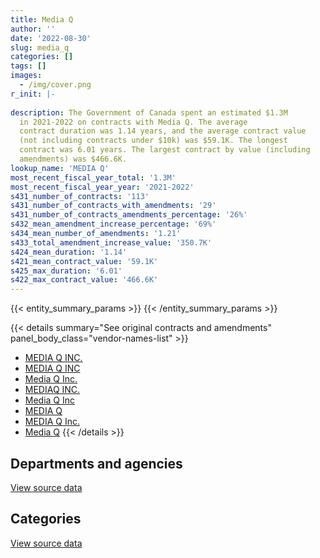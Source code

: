 ```yaml
---
title: Media Q
author: ''
date: '2022-08-30'
slug: media_q
categories: []
tags: []
images:
  - /img/cover.png
r_init: |-
  
description: The Government of Canada spent an estimated $1.3M
  in 2021-2022 on contracts with Media Q. The average
  contract duration was 1.14 years, and the average contract value
  (not including contracts under $10k) was $59.1K. The longest
  contract was 6.01 years. The largest contract by value (including
  amendments) was $466.6K.
lookup_name: 'MEDIA Q'
most_recent_fiscal_year_total: '1.3M'
most_recent_fiscal_year_year: '2021-2022'
s431_number_of_contracts: '113'
s431_number_of_contracts_with_amendments: '29'
s431_number_of_contracts_amendments_percentage: '26%'
s432_mean_amendment_increase_percentage: '69%'
s434_mean_number_of_amendments: '1.21'
s433_total_amendment_increase_value: '350.7K'
s424_mean_duration: '1.14'
s421_mean_contract_value: '59.1K'
s425_max_duration: '6.01'
s422_max_contract_value: '466.6K'
---
```


<script src="/rmarkdown-libs/htmlwidgets/htmlwidgets.js"></script>
<link href="/rmarkdown-libs/datatables-css/datatables-crosstalk.css" rel="stylesheet" />
<script src="/rmarkdown-libs/datatables-binding/datatables.js"></script>
<script src="/rmarkdown-libs/jquery/jquery-3.6.0.min.js"></script>
<link href="/rmarkdown-libs/dt-core-bootstrap/css/dataTables.bootstrap.min.css" rel="stylesheet" />
<link href="/rmarkdown-libs/dt-core-bootstrap/css/dataTables.bootstrap.extra.css" rel="stylesheet" />
<script src="/rmarkdown-libs/dt-core-bootstrap/js/jquery.dataTables.min.js"></script>
<script src="/rmarkdown-libs/dt-core-bootstrap/js/dataTables.bootstrap.min.js"></script>
<link href="/rmarkdown-libs/crosstalk/css/crosstalk.min.css" rel="stylesheet" />
<script src="/rmarkdown-libs/crosstalk/js/crosstalk.min.js"></script>
<script src="/rmarkdown-libs/htmlwidgets/htmlwidgets.js"></script>
<link href="/rmarkdown-libs/datatables-css/datatables-crosstalk.css" rel="stylesheet" />
<script src="/rmarkdown-libs/datatables-binding/datatables.js"></script>
<script src="/rmarkdown-libs/jquery/jquery-3.6.0.min.js"></script>
<link href="/rmarkdown-libs/dt-core-bootstrap/css/dataTables.bootstrap.min.css" rel="stylesheet" />
<link href="/rmarkdown-libs/dt-core-bootstrap/css/dataTables.bootstrap.extra.css" rel="stylesheet" />
<script src="/rmarkdown-libs/dt-core-bootstrap/js/jquery.dataTables.min.js"></script>
<script src="/rmarkdown-libs/dt-core-bootstrap/js/dataTables.bootstrap.min.js"></script>
<link href="/rmarkdown-libs/crosstalk/css/crosstalk.min.css" rel="stylesheet" />
<script src="/rmarkdown-libs/crosstalk/js/crosstalk.min.js"></script>

{{< entity_summary_params >}}
{{< /entity_summary_params >}}

{{< details summary="See original contracts and amendments" panel_body_class="vendor-names-list" >}}
- [MEDIA Q INC.](https://search.open.canada.ca/en/ct/?sort=contract_value_f%20desc&page=1&search_text=%22MEDIA%20Q%20INC.%22)
- [MEDIA Q INC](https://search.open.canada.ca/en/ct/?sort=contract_value_f%20desc&page=1&search_text=%22MEDIA%20Q%20INC%22)
- [Media Q Inc.](https://search.open.canada.ca/en/ct/?sort=contract_value_f%20desc&page=1&search_text=%22Media%20Q%20Inc.%22)
- [MEDIAQ INC.](https://search.open.canada.ca/en/ct/?sort=contract_value_f%20desc&page=1&search_text=%22MEDIAQ%20INC.%22)
- [Media Q Inc](https://search.open.canada.ca/en/ct/?sort=contract_value_f%20desc&page=1&search_text=%22Media%20Q%20Inc%22)
- [MEDIA Q](https://search.open.canada.ca/en/ct/?sort=contract_value_f%20desc&page=1&search_text=%22MEDIA%20Q%22)
- [MEDIA Q Inc.](https://search.open.canada.ca/en/ct/?sort=contract_value_f%20desc&page=1&search_text=%22MEDIA%20Q%20Inc.%22)
- [Media Q](https://search.open.canada.ca/en/ct/?sort=contract_value_f%20desc&page=1&search_text=%22Media%20Q%22)
{{< /details >}}

## Departments and agencies

<div id="htmlwidget-1" style="width:100%;height:auto;" class="datatables html-widget"></div>
<script type="application/json" data-for="htmlwidget-1">{"x":{"style":"bootstrap","filter":"none","vertical":false,"data":[["<a href=\"/departments/aandc-aadnc/\">Crown-Indigenous Relations and Northern Affairs Canada<\/a>","<a href=\"/departments/cic/\">Immigration, Refugees and Citizenship Canada<\/a>","<a href=\"/departments/cra-arc/\">Canada Revenue Agency<\/a>","<a href=\"/departments/csa-asc/\">Canadian Space Agency<\/a>","<a href=\"/departments/dfatd-maecd/\">Global Affairs Canada<\/a>","<a href=\"/departments/dnd-mdn/\">National Defence<\/a>","<a href=\"/departments/ec/\">Environment and Climate Change Canada<\/a>","<a href=\"/departments/elections/\">Elections Canada<\/a>","<a href=\"/departments/esdc-edsc/\">Employment and Social Development Canada<\/a>","<a href=\"/departments/fin/\">Department of Finance Canada<\/a>","<a href=\"/departments/hc-sc/\">Health Canada<\/a>","<a href=\"/departments/ic/\">Innovation, Science and Economic Development Canada<\/a>","<a href=\"/departments/infc/\">Infrastructure Canada<\/a>","<a href=\"/departments/isc-sac/\">Indigenous Services Canada<\/a>","<a href=\"/departments/nrcan-rncan/\">Natural Resources Canada<\/a>","<a href=\"/departments/osfi-bsif/\">Office of the Superintendent of Financial Institutions Canada<\/a>","<a href=\"/departments/pch/\">Canadian Heritage<\/a>","<a href=\"/departments/pco-bcp/\">Privy Council Office<\/a>","<a href=\"/departments/ps-sp/\">Public Safety Canada<\/a>","<a href=\"/departments/pwgsc-tpsgc/\">Public Services and Procurement Canada<\/a>","<a href=\"/departments/ssc-spc/\">Shared Services Canada<\/a>","<a href=\"/departments/tbs-sct/\">Treasury Board of Canada Secretariat<\/a>","<a href=\"/departments/tc/\">Transport Canada<\/a>","<a href=\"/departments/vac-acc/\">Veterans Affairs Canada<\/a>","<a href=\"/departments/wage/\">Department for Women and Gender Equality<\/a>"],[null,56500,12348.74,12814.2,95691.71,101700,54959.08,8148.36,80230,73450,50850,92660,12139.19,null,105198.36,4162.7,16943.68,160488.74,null,22569.08,null,27894.27,null,28250,null],[84750,56500,39550,11300,97599.07,null,55515.63,8178.1,67800,74036.95,84750,78140,12172.44,null,85727.33,4174.1,302.57,147965.5,null,22630.92,null,28944.84,null,22600,23067.01],[null,56500,39550,null,16572.82,null,57487.5,14746.51,27558.75,74460.53,467191.99,74004.27,12139.19,5004.09,70862.8,4162.7,7345,165023.05,16950,50850,10000,41970.26,null,22600,1932.99],[null,56500,39550,null,22600,null,167671.88,7658.01,37366.88,67100.33,419971.26,68940.73,null,86975.91,54758.26,19944.5,null,148499.82,null,19392.97,null,65061.05,25015.27,13230.39,25000]],"container":"<table class=\"table table-striped table-hover row-border order-column display\">\n  <thead>\n    <tr>\n      <th>Department<\/th>\n      <th>2018-2019<\/th>\n      <th>2019-2020<\/th>\n      <th>2020-2021<\/th>\n      <th>2021-2022<\/th>\n    <\/tr>\n  <\/thead>\n<\/table>","options":{"order":[[4,"desc"]],"pageLength":10,"autoWidth":true,"columnDefs":[{"targets":1,"render":"function(data, type, row, meta) {\n    return type !== 'display' ? data : DTWidget.formatCurrency(data, \"$\", 2, 3, \",\", \".\", true, null);\n  }"},{"targets":2,"render":"function(data, type, row, meta) {\n    return type !== 'display' ? data : DTWidget.formatCurrency(data, \"$\", 2, 3, \",\", \".\", true, null);\n  }"},{"targets":3,"render":"function(data, type, row, meta) {\n    return type !== 'display' ? data : DTWidget.formatCurrency(data, \"$\", 2, 3, \",\", \".\", true, null);\n  }"},{"targets":4,"render":"function(data, type, row, meta) {\n    return type !== 'display' ? data : DTWidget.formatCurrency(data, \"$\", 2, 3, \",\", \".\", true, null);\n  }"},{"width":"16%","targets":[1,2,3,4]},{"className":"dt-right","targets":[1,2,3,4]}],"orderClasses":false}},"evals":["options.columnDefs.0.render","options.columnDefs.1.render","options.columnDefs.2.render","options.columnDefs.3.render"],"jsHooks":[]}</script>
<p class="text-right">
<a href="https://github.com/GoC-Spending/contracts-data/tree/main/data/out/vendors/media_q/summary_by_fiscal_year_by_department.csv" class="source-data-link btn btn-link">View source data</a>
</p>

## Categories

<div id="htmlwidget-2" style="width:100%;height:auto;" class="datatables html-widget"></div>
<script type="application/json" data-for="htmlwidget-2">{"x":{"style":"bootstrap","filter":"none","vertical":false,"data":[["<a href=\"/categories/office_management/\">Office management<\/a>","<a href=\"/categories/professional_services/\">Professional services<\/a>","<a href=\"/categories/information_technology/\">Information technology<\/a>","<a href=\"/categories/human_capital/\">Human capital<\/a>"],[null,856299.75,8148.36,152550],[11300,901476.36,8178.1,84750],[10441.77,1211724.17,14746.51,null],[8516.23,1334990.61,1730.39,null]],"container":"<table class=\"table table-striped table-hover row-border order-column display\">\n  <thead>\n    <tr>\n      <th>Category<\/th>\n      <th>2018-2019<\/th>\n      <th>2019-2020<\/th>\n      <th>2020-2021<\/th>\n      <th>2021-2022<\/th>\n    <\/tr>\n  <\/thead>\n<\/table>","options":{"order":[[4,"desc"]],"dom":"t","pageLength":30,"autoWidth":true,"columnDefs":[{"targets":1,"render":"function(data, type, row, meta) {\n    return type !== 'display' ? data : DTWidget.formatCurrency(data, \"$\", 2, 3, \",\", \".\", true, null);\n  }"},{"targets":2,"render":"function(data, type, row, meta) {\n    return type !== 'display' ? data : DTWidget.formatCurrency(data, \"$\", 2, 3, \",\", \".\", true, null);\n  }"},{"targets":3,"render":"function(data, type, row, meta) {\n    return type !== 'display' ? data : DTWidget.formatCurrency(data, \"$\", 2, 3, \",\", \".\", true, null);\n  }"},{"targets":4,"render":"function(data, type, row, meta) {\n    return type !== 'display' ? data : DTWidget.formatCurrency(data, \"$\", 2, 3, \",\", \".\", true, null);\n  }"},{"width":"16%","targets":[1,2,3,4]},{"className":"dt-right","targets":[1,2,3,4]}],"orderClasses":false,"lengthMenu":[10,25,30,50,100]}},"evals":["options.columnDefs.0.render","options.columnDefs.1.render","options.columnDefs.2.render","options.columnDefs.3.render"],"jsHooks":[]}</script>
<p class="text-right">
<a href="https://github.com/GoC-Spending/contracts-data/tree/main/data/out/vendors/media_q/summary_by_fiscal_year_by_category.csv" class="source-data-link btn btn-link">View source data</a>
</p>
